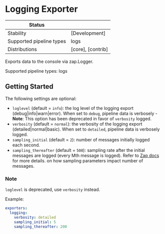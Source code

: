 # Logging Exporter

| Status                   |                   |
| ------------------------ |-------------------|
| Stability                | [Development]     |
| Supported pipeline types | logs              |
| Distributions            | [core], [contrib] |

Exports data to the console via zap.Logger.

Supported pipeline types: logs

## Getting Started

The following settings are optional:

- `loglevel` (default = `info`): the log level of the logging export
  (debug|info|warn|error). When set to `debug`, pipeline data is verbosely 
      - **Note**: This option has been deprecated in favor of `verbosity`
  logged.
- `verbosity` (default = `normal`): the verbosity of the logging export
  (detailed|normal|basic). When set to `detailed`, pipeline data is verbosely
  logged.
- `sampling_initial` (default = `2`): number of messages initially logged each
  second.
- `sampling_thereafter` (default = `500`): sampling rate after the initial
  messages are logged (every Mth message is logged). Refer to [Zap
  docs](https://godoc.org/go.uber.org/zap/zapcore#NewSampler) for more details.
  on how sampling parameters impact number of messages.

### Note
`loglevel` is deprecated, use `verbosity` instead.

Example:

```yaml
exporters:
  logging:
    verbosity: detailed
    sampling_initial: 5
    sampling_thereafter: 200
```
